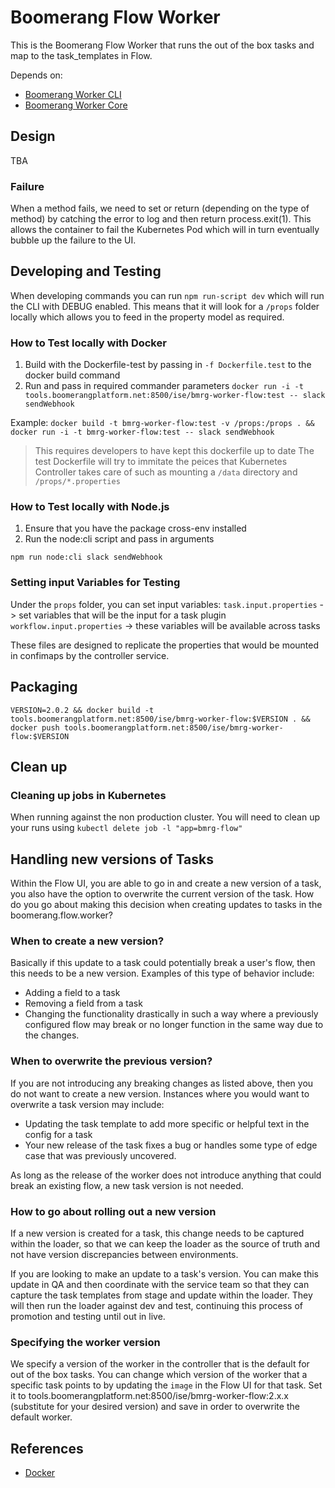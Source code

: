 # Boomerang Flow Worker

This is the Boomerang Flow Worker that runs the out of the box tasks and map to the task_templates in Flow.

Depends on:

- [Boomerang Worker CLI](https://github.ibm.com/Boomerang-Workers/boomerang.worker.base)
- [Boomerang Worker Core](https://github.ibm.com/Boomerang-Workers/boomerang.worker.base)

## Design

TBA

### Failure

When a method fails, we need to set or return (depending on the type of method) by catching the error to log and then return process.exit(1). This allows the container to fail the Kubernetes Pod which will in turn eventually bubble up the failure to the UI.

## Developing and Testing

When developing commands you can run `npm run-script dev` which will run the CLI with DEBUG enabled. This means that it will look for a `/props` folder locally which allows you to feed in the property model as required.

### How to Test locally with Docker

1. Build with the Dockerfile-test by passing in `-f Dockerfile.test` to the docker build command
2. Run and pass in required commander parameters `docker run -i -t tools.boomerangplatform.net:8500/ise/bmrg-worker-flow:test -- slack sendWebhook`

Example: `docker build -t bmrg-worker-flow:test -v /props:/props . && docker run -i -t bmrg-worker-flow:test -- slack sendWebhook`

> This requires developers to have kept this dockerfile up to date
> The test Dockerfile will try to immitate the peices that Kubernetes Controller takes care of such as mounting a `/data` directory and `/props/*.properties`

### How to Test locally with Node.js

1. Ensure that you have the package cross-env installed
2. Run the node:cli script and pass in arguments

```
npm run node:cli slack sendWebhook
```

### Setting input Variables for Testing

Under the `props` folder, you can set input variables:
`task.input.properties` -> set variables that will be the input for a task plugin
`workflow.input.properties` -> these variables will be available across tasks

These files are designed to replicate the properties that would be mounted in confimaps by the controller service.

## Packaging

`VERSION=2.0.2 && docker build -t tools.boomerangplatform.net:8500/ise/bmrg-worker-flow:$VERSION . && docker push tools.boomerangplatform.net:8500/ise/bmrg-worker-flow:$VERSION`

## Clean up

### Cleaning up jobs in Kubernetes

When running against the non production cluster. You will need to clean up your runs using `kubectl delete job -l "app=bmrg-flow"`

## Handling new versions of Tasks

Within the Flow UI, you are able to go in and create a new version of a task, you also have the option to overwrite the current version of the task. How do you go about making this decision when creating updates to tasks in the boomerang.flow.worker?

### When to create a new version?

Basically if this update to a task could potentially break a user's flow, then this needs to be a new version. Examples of this type of behavior include:

- Adding a field to a task
- Removing a field from a task
- Changing the functionality drastically in such a way where a previously configured flow may break or no longer function in the same way due to the changes.

### When to overwrite the previous version?

If you are not introducing any breaking changes as listed above, then you do not want to create a new version. Instances where you would want to overwrite a task version may include:

- Updating the task template to add more specific or helpful text in the config for a task
- Your new release of the task fixes a bug or handles some type of edge case that was previously uncovered.

As long as the release of the worker does not introduce anything that could break an existing flow, a new task version is not needed.

### How to go about rolling out a new version

If a new version is created for a task, this change needs to be captured within the loader, so that we can keep the loader as the source of truth and not have version discrepancies between environments.

If you are looking to make an update to a task's version. You can make this update in QA and then coordinate with the service team so that they can capture the task templates from stage and update within the loader. They will then run the loader against dev and test, continuing this process of promotion and testing until out in live.

### Specifying the worker version

We specify a version of the worker in the controller that is the default for out of the box tasks. You can change which version of the worker that a specific task points to by updating the `image` in the Flow UI for that task. Set it to tools.boomerangplatform.net:8500/ise/bmrg-worker-flow:2.x.x (substitute for your desired version) and save in order to overwrite the default worker.

## References

- [Docker](https://github.com/docker-library/docker/blob/master/Dockerfile.template)
